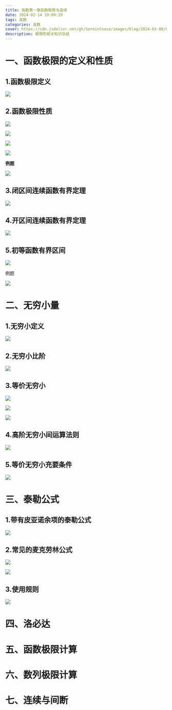 ```yaml
---
title: 高数第一章函数极限与连续
date: 2024-02-14 19:09:29
tags: 高数
categories: 高数
cover: https://cdn.jsdelivr.net/gh/SereinCease/images/blog/2024-03-08/QQ%E5%9B%BE%E7%89%8720240308211412-774931.jpg
description: 极限的相关知识总结
---
```


# 一、函数极限的定义和性质

## 1.函数极限定义

![](https://cdn.jsdelivr.net/gh/SereinCease/images/blog/2024-03-16/20240316140026-2912de.png)

## 2.函数极限性质

![](https://cdn.jsdelivr.net/gh/SereinCease/images/blog/2024-03-11/image-20240311192413805-81fa12.png)

![](https://cdn.jsdelivr.net/gh/SereinCease/images/blog/2024-03-11/image-20240311193238160-ed046b.png)

![](https://cdn.jsdelivr.net/gh/SereinCease/images/blog/2024-03-11/image-20240311193932754-48a705.png)

![](https://cdn.jsdelivr.net/gh/SereinCease/images/blog/2024-03-11/image-20240308142309553-43b230.png)

**例题**

![](https://cdn.jsdelivr.net/gh/SereinCease/images/blog/2024-03-11/image-20240311193343414-dce808.png)

## 3.闭区间连续函数有界定理

![](https://cdn.jsdelivr.net/gh/SereinCease/images/blog/2024-03-11/image-20240311194447760-1f855f.png)

## 4.开区间连续函数有界定理

![](https://cdn.jsdelivr.net/gh/SereinCease/images/blog/2024-03-11/image-20240311195211764-5afc80.png)

## 5.初等函数有界区间

![](https://cdn.jsdelivr.net/gh/SereinCease/images/blog/2024-03-11/image-20240311200315955-fa5f4c.png)

例题

![](https://cdn.jsdelivr.net/gh/SereinCease/images/blog/2024-03-11/image-20240311195413356-eb336b.png)

# 二、无穷小量

## 1.无穷小定义

![](https://cdn.jsdelivr.net/gh/SereinCease/images/blog/2024-03-11/image-20240308142339513-9061dd.png)

## 2.无穷小比阶

![](https://cdn.jsdelivr.net/gh/SereinCease/images/blog/2024-03-11/image-20240308144243447-f39bf4.png)

## 3.等价无穷小

![](https://cdn.jsdelivr.net/gh/SereinCease/images/blog/2024-03-11/image-20240308144300747-d7d7f2.png)

![](https://cdn.jsdelivr.net/gh/SereinCease/images/blog/2024-03-11/image-20240308144323181-b29969.png)

![](https://cdn.jsdelivr.net/gh/SereinCease/images/blog/2024-03-18/20240318174009-cbf200.png)

## 4.高阶无穷小间运算法则

![](https://cdn.jsdelivr.net/gh/SereinCease/images/blog/2024-03-11/image-20240308144338513-08e34e.png)

## 5.等价无穷小充要条件

![](https://cdn.jsdelivr.net/gh/SereinCease/images/blog/2024-03-11/image-20240308144352952-71d6f8.png)

# 三、泰勒公式

## 1.带有皮亚诺余项的泰勒公式

![](https://cdn.jsdelivr.net/gh/SereinCease/images/blog/2024-03-18/20240318181904-520d82.png)

## 2.常见的麦克劳林公式

![](https://cdn.jsdelivr.net/gh/SereinCease/images/blog/2024-03-18/20240318181426-e06fc2.png)

![](https://cdn.jsdelivr.net/gh/SereinCease/images/blog/2024-03-18/20240318181502-03dbc6.png)

## 3.使用规则

![](https://cdn.jsdelivr.net/gh/SereinCease/images/blog/2024-03-18/20240318181551-583a7f.png)

# 四、洛必达



# 五、函数极限计算



# 六、数列极限计算



# 七、连续与间断
